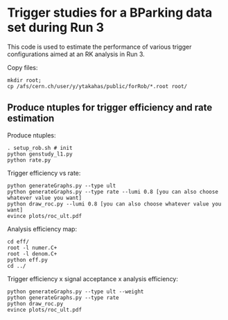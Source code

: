 # Trigger studies for a BParking data set during Run 3

This code is used to estimate the performance of various trigger configurations aimed at an RK analysis in Run 3.


Copy files:
```
mkdir root;
cp /afs/cern.ch/user/y/ytakahas/public/forRob/*.root root/
```


## Produce ntuples for trigger efficiency and rate estimation

Produce ntuples:
```
. setup_rob.sh # init
python genstudy_l1.py
python rate.py
```

Trigger efficiency vs rate:
```
python generateGraphs.py --type ult
python generateGraphs.py --type rate --lumi 0.8 [you can also choose whatever value you want]
python draw_roc.py --lumi 0.8 [you can also choose whatever value you want]
evince plots/roc_ult.pdf
```

Analysis efficiency map:
```
cd eff/
root -l numer.C+
root -l denom.C+
python eff.py
cd ../
```

Trigger efficiency x signal acceptance x analysis efficiency:
```
python generateGraphs.py --type ult --weight
python generateGraphs.py --type rate
python draw_roc.py
evince plots/roc_ult.pdf
```


